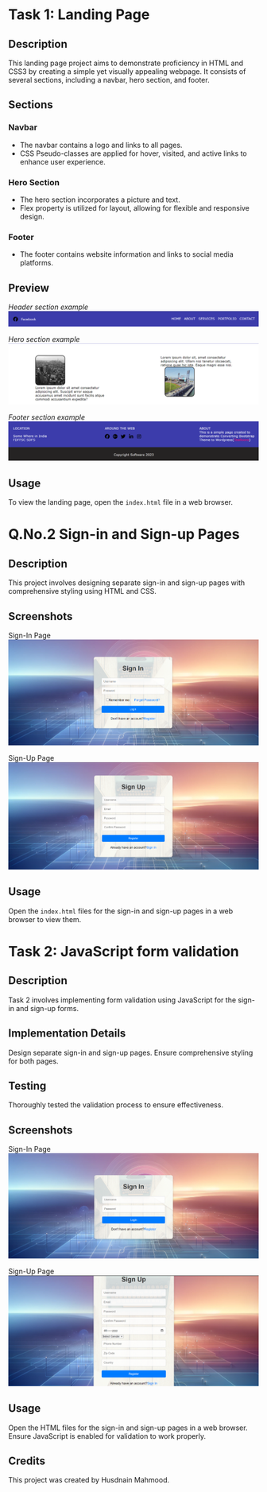 # Task 1: Landing Page

## Description
This landing page project aims to demonstrate proficiency in HTML and CSS3 by creating a simple yet visually appealing webpage. It consists of several sections, including a navbar, hero section, and footer.

## Sections

### Navbar
- The navbar contains a logo and links to all pages.
- CSS Pseudo-classes are applied for hover, visited, and active links to enhance user experience.

### Hero Section
- The hero section incorporates a picture and text.
- Flex property is utilized for layout, allowing for flexible and responsive design.

### Footer
- The footer contains website information and links to social media platforms.

## Preview
*Header section example*
![Header](TaskNo1/header.png)


*Hero section example*
![Hero](TaskNo1/hero.png)


*Footer section example*
![Footer](TaskNo1/footer.png)


## Usage
To view the landing page, open the `index.html` file in a web browser.



# Q.No.2  Sign-in and Sign-up Pages

## Description
This project involves designing separate sign-in and sign-up pages with comprehensive styling using HTML and CSS.

## Screenshots
Sign-In Page
![Sign-In Page](Assignment1_task2/SignIn.png)

Sign-Up Page
![Sign-Up Page](Assignment1_task2/SignUp.png)

## Usage
Open the `index.html` files for the sign-in and sign-up pages in a web browser to view them.

# Task 2: JavaScript form validation
## Description
Task 2 involves implementing form validation using JavaScript for the sign-in and sign-up forms.


## Implementation Details
Design separate sign-in and sign-up pages. Ensure comprehensive styling for both pages.
## Testing
Thoroughly tested the validation process to ensure effectiveness.

## Screenshots
Sign-In Page
![Sign-In Page](Assignment2_task2/signin.png)

Sign-Up Page
![Sign-Up Page](Assignment2_task2/signup.png)
## Usage
Open the HTML files for the sign-in and sign-up pages in a web browser. Ensure JavaScript is enabled for validation to work properly.

## Credits
This project was created by Husdnain Mahmood.

